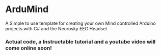 # ArduMind
A Simple to use template for creating your own Mind controlled Arduino projects with C# and the Neurosky EEG Headset

### Actual code, a Instructable tutorial and a youtube video will come online soon!
